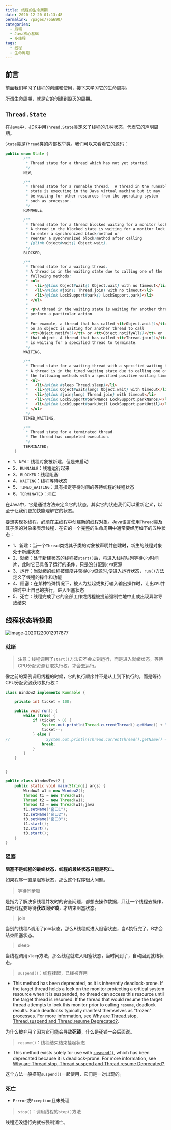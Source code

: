```yaml
---
title: 线程的生命周期
date: 2020-12-20 01:13:48
permalink: /pages/76a690/
categories:
  - 后端
  - Java核心基础
  - 多线程
tags:
  - 线程
  - 生命周期
---
```

## 前言
前面我们学习了线程的创建和使用，接下来学习它的生命周期。

所谓生命周期，就是它的创建到毁灭的周期。



## `Thread.State`
在Java中，JDK中用`Thread.State`类定义了线程的几种状态，代表它的声明周期。

`State`类是`Thread`类的内部枚举类。我们可以来看看它的源码：

```java
public enum State {
        /**
         * Thread state for a thread which has not yet started.
         */
        NEW,

        /**
         * Thread state for a runnable thread.  A thread in the runnable
         * state is executing in the Java virtual machine but it may
         * be waiting for other resources from the operating system
         * such as processor.
         */
        RUNNABLE,

        /**
         * Thread state for a thread blocked waiting for a monitor lock.
         * A thread in the blocked state is waiting for a monitor lock
         * to enter a synchronized block/method or
         * reenter a synchronized block/method after calling
         * {@link Object#wait() Object.wait}.
         */
        BLOCKED,

        /**
         * Thread state for a waiting thread.
         * A thread is in the waiting state due to calling one of the
         * following methods:
         * <ul>
         *   <li>{@link Object#wait() Object.wait} with no timeout</li>
         *   <li>{@link #join() Thread.join} with no timeout</li>
         *   <li>{@link LockSupport#park() LockSupport.park}</li>
         * </ul>
         *
         * <p>A thread in the waiting state is waiting for another thread to
         * perform a particular action.
         *
         * For example, a thread that has called <tt>Object.wait()</tt>
         * on an object is waiting for another thread to call
         * <tt>Object.notify()</tt> or <tt>Object.notifyAll()</tt> on
         * that object. A thread that has called <tt>Thread.join()</tt>
         * is waiting for a specified thread to terminate.
         */
        WAITING,

        /**
         * Thread state for a waiting thread with a specified waiting time.
         * A thread is in the timed waiting state due to calling one of
         * the following methods with a specified positive waiting time:
         * <ul>
         *   <li>{@link #sleep Thread.sleep}</li>
         *   <li>{@link Object#wait(long) Object.wait} with timeout</li>
         *   <li>{@link #join(long) Thread.join} with timeout</li>
         *   <li>{@link LockSupport#parkNanos LockSupport.parkNanos}</li>
         *   <li>{@link LockSupport#parkUntil LockSupport.parkUntil}</li>
         * </ul>
         */
        TIMED_WAITING,

        /**
         * Thread state for a terminated thread.
         * The thread has completed execution.
         */
        TERMINATED;
    }
```

- 1、`NEW`：线程对象被新建，但是未启动
- 2、`RUNNABLE`：线程运行起来
- 3、`BLOCKED`：线程阻塞
- 4、`WAITING`：线程等待状态
- 5、`TIMED_WAITING`：具有指定等待时间的等待线程的线程状态
- 6、`TERMINATED`：消亡

在Java中，它是通过方法来定义它的状态，其实它的状态我们可以重新定义，以至于让我们更加快能理解它的状态。

要想实现多线程，必须在主线程中创建新的线程对象。Java语言使用`Thread`类及其子类的对象来表示线程，在它的一个完整的生命周期中通常要经历如下的五种状态：

- 1、新建：当一个`Thread`类或其子类的对象被声明并创建时，新生的线程对象处于新建状态
- 2、就绪：处于新建状态的线程被`start()`后，将进入线程队列等待`CPU`时间片，此时它已具备了运行的条件，只是没分配到`CPU`资源
- 3、运行：当就绪的线程被调度并获得`CPU`资源时,便进入运行状态，`run()`方法定义了线程的操作和功能
- 4、阻塞：在某种特殊情况下，被人为挂起或执行输入输出操作时，让出`CPU`并临时中止自己的执行，进入阻塞状态
- 5、死亡：线程完成了它的全部工作或线程被提前强制性地中止或出现异常导致结束



## 线程状态转换图

![image-20201220012917877](https://raw.githubusercontent.com/SaulJWu/images/main/20201220012917.png)



### 就绪

> 注意：线程调用了`start()`方法它不会立刻运行，而是进入就绪状态，等待CPU分配资源获取执行权，才会去运行。

像之前的案例调用线程的时候，它的执行顺序并不是从上到下执行的，而是等待CPU分配资源获取执行权：

```java
class Window2 implements Runnable {

    private int ticket = 100;

    public void run() {
        while (true) {
            if (ticket > 0) {
                System.out.println(Thread.currentThread().getName() + ":卖票，票号为：" + ticket);
                ticket--;
            } else {
//                System.out.println(Thread.currentThread().getName() + "抢不到票，卖光了！");
                break;
            }
        }
    }


}

public class WindowTest2 {
    public static void main(String[] args) {
        Window2 w1 = new Window2();
        Thread t1 = new Thread(w1);
        Thread t2 = new Thread(w1);
        Thread t3 = new Thread(w1);java
        t1.setName("窗口1");
        t2.setName("窗口2");
        t3.setName("窗口3");
        t1.start();
        t2.start();
        t3.start();
    }
}
```



### 阻塞

**阻塞不是线程的最终状态，线程的最终状态只能是死亡。**

如果程序一直是阻塞状态，那么这个程序很大问题。

> 等待同步锁

是指为了解决多线程并发时的安全问题，都想去操作数据，只让一个线程去操作，其他线程要等待**获取同步锁**，才结束阻塞状态。

> join

当别的线程A调用了join状态，那么B线程就进入阻塞状态，当A执行完了，B才会结束阻塞状态。

> sleep

当线程调用`sleep`方法，那么线程就进入阻塞状态，当时间到了，自动回到就绪状态。

> `suspend()`：线程挂起，已经被弃用

- This method has been deprecated,  as it is inherently deadlock-prone. If the target thread holds a lock on the  monitor protecting a critical system resource when it is suspended, no thread  can access this resource until the target thread is resumed. If the thread that  would resume the target thread attempts to lock this monitor prior to calling  `resume`, deadlock results. Such deadlocks typically manifest  themselves as "frozen" processes. For more information, see [Why  are Thread.stop, Thread.suspend and Thread.resume Deprecated?](../../../technotes/guides/concurrency/threadPrimitiveDeprecation.html).

为什么被弃用？因为它可能会导致**死锁**，什么是死锁一会后面说。

> `resume()`：线程结束结束挂起状态

- This method exists solely for  use with [`suspend()`](../../java/lang/Thread.html#suspend--), which  has been deprecated because it is deadlock-prone. For more information, see [Why  are Thread.stop, Thread.suspend and Thread.resume Deprecated?](../../../technotes/guides/concurrency/threadPrimitiveDeprecation.html).

这个方法一般搭配`suspend()`一起使用，它们是一对出现的。

### 死亡

- `Errror`或`Exception`且未处理

> `stop()`：调用线程的`stop()`方法

线程还没运行完就被强制消亡。

